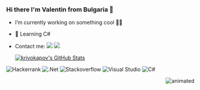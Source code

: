 ### Hi there I'm Valentin from Bulgaria 👋

- I’m currently working on something cool 👨‍💻
- 🌱 Learning C#
- Contact me: <a href="https://facebook.com/valio1914" target="_blank"><img src="https://img.shields.io/badge/Facebook-%231877F2.svg?style=for-the-badge&logo=Facebook&logoColor=white" target="_blank"></a> 
 <a href="https://instagram.com/vkrivokapov" target="_blank"><img src="https://img.shields.io/badge/-Instagram-%23E4405F?style=for-the-badge&logo=instagram&logoColor=white" target="_blank"></a>


  <a href="https://awesome-github-stats.azurewebsites.net/index.html??cardType=level&theme=github-dark">    <img  alt="krivokapov's GitHub Stats" src="https://awesome-github-stats.azurewebsites.net/user-stats/krivokapov?cardType=level&theme=github-dark" />  </a>


![Hackerrank](https://img.shields.io/badge/-Hackerrank-2EC866?style=for-the-badge&logo=HackerRank&logoColor=white) ![.Net](https://img.shields.io/badge/.NET-5C2D91?style=for-the-badge&logo=.net&logoColor=white) ![Stackoverflow](https://img.shields.io/badge/-Stackoverflow-FE7A16?style=for-the-badge&logo=stack-overflow&logoColor=white) ![Visual Studio](https://img.shields.io/badge/Visual%20Studio-5C2D91.svg?style=for-the-badge&logo=visual-studio&logoColor=white) ![C#](https://img.shields.io/badge/c%23-%23239120.svg?style=for-the-badge&logo=c-sharp&logoColor=white)      <p align="right">
  <img src="giphy.gif" alt="animated" />
</p>
